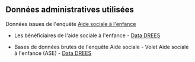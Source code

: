 
## Données administratives utilisées

Données issues de l'enquête [Aide sociale à l'enfance](https://drees.solidarites-sante.gouv.fr/sources-outils-et-enquetes/lenquete-aide-sociale)

* Les bénéficiaires de l'aide sociale à l'enfance -
  [Data DREES](https://data.drees.solidarites-sante.gouv.fr/explore/dataset/les-beneficiaires-de-l-aide-sociale-a-l-enfance/information/)

* Bases de données brutes de l'enquête Aide sociale - Volet Aide sociale à
  l'enfance (ASE) -
  [Data DREES](https://data.drees.solidarites-sante.gouv.fr/explore/dataset/bases-de-donnees-brutes-de-l-enquete-aide-sociale-volet-aide-sociale-a-l-enfance/information/)
